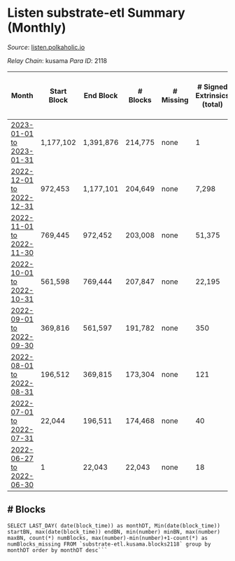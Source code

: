# Listen substrate-etl Summary (Monthly)

_Source_: [listen.polkaholic.io](https://listen.polkaholic.io)

*Relay Chain*: kusama
*Para ID*: 2118



| Month | Start Block | End Block | # Blocks | # Missing | # Signed Extrinsics (total) | # Active Accounts (avg) | # Addresses with Balances (max) | Issues |
| ----- | ----------- | --------- | -------- | --------- | --------------------------- | ----------------------- | ------------------------------- | ------ |
| [2023-01-01 to 2023-01-31](/substrate-etl/kusama/2118-listen/2023-01-31.md) | 1,177,102 | 1,391,876 | 214,775 | none  | 1 |  | 2,053 | - | 
| [2022-12-01 to 2022-12-31](/substrate-etl/kusama/2118-listen/2022-12-31.md) | 972,453 | 1,177,101 | 204,649 | none  | 7,298 | 10 | 2,053 | - | 
| [2022-11-01 to 2022-11-30](/substrate-etl/kusama/2118-listen/2022-11-30.md) | 769,445 | 972,452 | 203,008 | none  | 51,375 | 99 | 2,005 | - | 
| [2022-10-01 to 2022-10-31](/substrate-etl/kusama/2118-listen/2022-10-31.md) | 561,598 | 769,444 | 207,847 | none  | 22,195 | 30 | 292 | - | 
| [2022-09-01 to 2022-09-30](/substrate-etl/kusama/2118-listen/2022-09-30.md) | 369,816 | 561,597 | 191,782 | none  | 350 | 4 | 64 | - | 
| [2022-08-01 to 2022-08-31](/substrate-etl/kusama/2118-listen/2022-08-31.md) | 196,512 | 369,815 | 173,304 | none  | 121 | 1 | 27 | - | 
| [2022-07-01 to 2022-07-31](/substrate-etl/kusama/2118-listen/2022-07-31.md) | 22,044 | 196,511 | 174,468 | none  | 40 |  | 15 | - | 
| [2022-06-27 to 2022-06-30](/substrate-etl/kusama/2118-listen/2022-06-30.md) | 1 | 22,043 | 22,043 | none  | 18 |  | 9 | - | 

## # Blocks
```
SELECT LAST_DAY( date(block_time)) as monthDT, Min(date(block_time)) startBN, max(date(block_time)) endBN, min(number) minBN, max(number) maxBN, count(*) numBlocks, max(number)-min(number)+1-count(*) as numBlocks_missing FROM `substrate-etl.kusama.blocks2118` group by monthDT order by monthDT desc```

